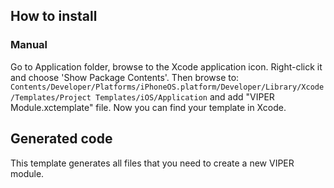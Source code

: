 ## How to install

### Manual
Go to Application folder, browse to the Xcode application icon. Right-click it and choose 'Show Package Contents'. Then browse to:
`Contents/Developer/Platforms/iPhoneOS.platform/Developer/Library/Xcode/Templates/Project Templates/iOS/Application` and add "VIPER Module.xctemplate" file. Now you can find your template in Xcode.

## Generated code
This template generates all files that you need to create a new VIPER module.
